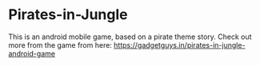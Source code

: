 # Pirates-in-Jungle
This is an android mobile game, based on a pirate theme story. Check out more from the game from here: https://gadgetguys.in/pirates-in-jungle-android-game
